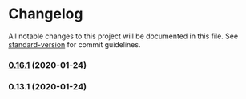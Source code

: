 # Changelog

All notable changes to this project will be documented in this file. See [standard-version](https://github.com/conventional-changelog/standard-version) for commit guidelines.

### [0.16.1](https://github.com/chain-gun/types/compare/v0.15.1...v0.16.1) (2020-01-24)



### 0.13.1 (2020-01-24)
